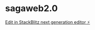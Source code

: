 # sagaweb2.0

[Edit in StackBlitz next generation editor ⚡️](https://stackblitz.com/~/github.com/EvandroAlves1999/sagaweb2.0)